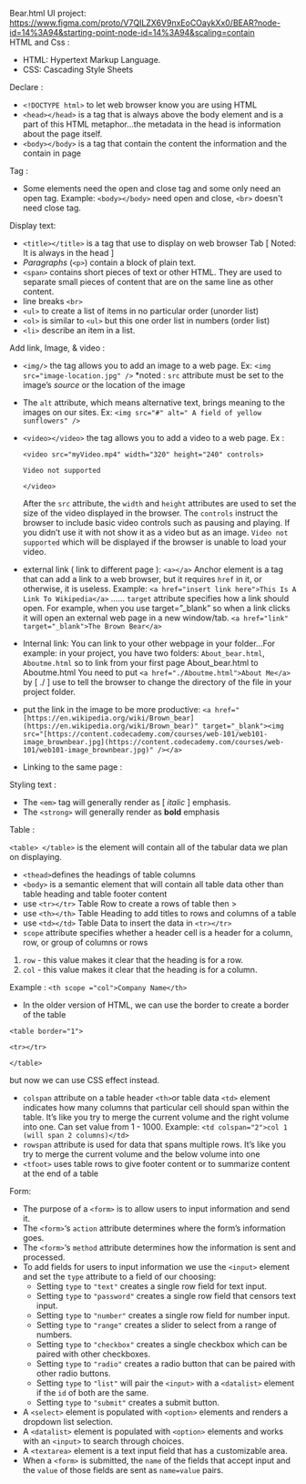 Bear.html UI project:
<a href = "https://www.figma.com/proto/V7QILZX6V9nxEoCOaykXx0/BEAR?node-id=14%3A94&starting-point-node-id=14%3A94&scaling=contain" target="blank_">https://www.figma.com/proto/V7QILZX6V9nxEoCOaykXx0/BEAR?node-id=14%3A94&starting-point-node-id=14%3A94&scaling=contain</a>
<br>
HTML and Css :
- HTML: Hypertext Markup Language.
- CSS: Cascading Style Sheets

Declare : 

- `<!DOCTYPE html>` to let web browser know you are using HTML 
- `<head></head>` is a tag that is always above the body element and is a part of this HTML metaphor…the metadata in the head is information about the page itself.
- `<body></body>` is a tag that contain the content the information and the contain in page

Tag :

- Some elements need the open and close tag and some only need an open tag. Example: `<body></body>` need open and close, `<br>` doesn't need close tag.

Display text:

- `<title></title>` is a tag that use to display on web browser Tab [ Noted: It is always in the head ]
- *Paragraphs* (`<p>`) contain a block of plain text.
- `<span>` contains short pieces of text or other HTML. They are used to separate small pieces of content that are on the same line as other content.
- line breaks `<br>`
- `<ul>` to create a list of items in no particular order (unorder list)
- `<ol>` is similar to `<ul>` but this one order list in numbers (order list)
- `<li>` describe an item in a list.

Add link, Image, & video :

- `<img/>` the tag allows you to add an image to a web page. Ex: `<img src="image-location.jpg" />`   *noted : `src` attribute must be set to the image’s *source* or the location of the image
- The `alt` attribute, which means alternative text, brings meaning to the images on our sites. Ex: `<img src="#" alt=" A field of yellow sunflowers" />`
- `<video></video>` the tag allows you to add a video to a web page. Ex :
    
    `<video src="myVideo.mp4" width="320" height="240" controls>`
    
    `Video not supported`
    
    `</video>`
    
    After the `src` attribute, the `width` and `height` attributes are used to set the size of the video displayed in the browser. The `controls` instruct the browser to include basic video controls such as pausing and playing. If you didn’t use it with not show it as a video but as an image. `Video not supported` which will be displayed if the browser is unable to load your video.
    
- external link ( link to different page ): `<a></a>` Anchor element is a tag that can add a link to a web browser, but it requires `href` in it, or otherwise, it is useless. Example: `<a href="insert link here">This Is A Link To Wikipedia</a>` …… `target` attribute specifies how a link should open. For example, when you use target=”_blank” so when a link clicks it will open an external web page in a new window/tab. `<a href="link" target="_blank">The Brown Bear</a>`
- Internal link: You can link to your other webpage in your folder…For example: in your project, you have two folders: `About_bear.html`, `Aboutme.html` so to link from your first page About_bear.html to Aboutme.html You need to put `<a href="./Aboutme.html">About Me</a>` by [ ./ ] use to tell the browser to change the directory of the file in your project folder.
- put the link in the image to be more productive: `<a href="[https://en.wikipedia.org/wiki/Brown_bear](https://en.wikipedia.org/wiki/Brown_bear)" target="_blank"><img src="[https://content.codecademy.com/courses/web-101/web101-image_brownbear.jpg](https://content.codecademy.com/courses/web-101/web101-image_brownbear.jpg)" /></a>`
- Linking to the same page :

Styling text : 

- The `<em>` tag will generally render as [ *italic* ] emphasis.
- The `<strong>` will generally render as **bold** emphasis

Table :

`<table> </table>` is the element will contain all of the tabular data we plan on displaying.

- `<thead>`defines the headings of table columns
- `<body>` is a semantic element that will contain all table data other than table heading and table footer content
- use `<tr></tr>` Table Row to create a rows of table then >
- use `<th></th>` Table Heading to add titles to rows and columns of a table
- use `<td></td>` Table Data to insert the data in `<tr></tr>`
- `scope` attribute specifies whether a header cell is a header for a column, row, or group of columns or rows
1. `row` - this value makes it clear that the heading is for a row.
2. `col` - this value makes it clear that the heading is for a column.

Example : `<th scope ="col">Company Name</th>`

- In the older version of HTML, we can use the border to create a border of the table

`<table border="1">`

`<tr></tr>`

`</table>`

but now we can use CSS effect instead.

- `colspan` attribute on a table header `<th>`or table data `<td>`  element indicates how many columns that particular cell should span within the table. It’s like you try to merge the current volume and the right volume into one. Can set value from 1 - 1000. Example: `<td colspan="2">col 1 (will span 2 columns)</td>`
- `rowspan` attribute is used for data that spans multiple rows. It’s like you try to merge the current volume and the below volume into one
- `<tfoot>` uses table rows to give footer content or to summarize content at the end of a table

Form: 

- The purpose of a `<form>` is to allow users to input information and send it.
- The `<form>`‘s `action` attribute determines where the form’s information goes.
- The `<form>`‘s `method` attribute determines how the information is sent and processed.
- To add fields for users to input information we use the `<input>` element and set the `type` attribute to a field of our choosing:
    - Setting `type` to `"text"` creates a single row field for text input.
    - Setting `type` to `"password"` creates a single row field that censors text input.
    - Setting `type` to `"number"` creates a single row field for number input.
    - Setting `type` to `"range"` creates a slider to select from a range of numbers.
    - Setting `type` to `"checkbox"` creates a single checkbox which can be paired with other checkboxes.
    - Setting `type` to `"radio"` creates a radio button that can be paired with other radio buttons.
    - Setting `type` to `"list"` will pair the `<input>` with a `<datalist>` element if the `id` of both are the same.
    - Setting `type` to `"submit"` creates a submit button.
- A `<select>` element is populated with `<option>` elements and renders a dropdown list selection.
- A `<datalist>` element is populated with `<option>` elements and works with an `<input>` to search through choices.
- A `<textarea>` element is a text input field that has a customizable area.
- When a `<form>` is submitted, the `name` of the fields that accept input and the `value` of those fields are sent as `name=value` pairs.
